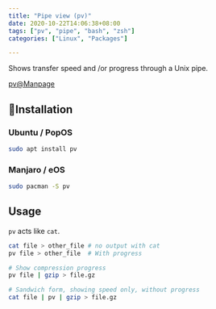 ```yaml
---
title: "Pipe view (pv)"
date: 2020-10-22T14:06:38+08:00
tags: ["pv", "pipe", "bash", "zsh"]
categories: ["Linux", "Packages"]

---
```


Shows transfer speed and /or progress through a Unix pipe.

[pv@Manpage](https://linux.die.net/man/1/pv)

<!--more-->

## 🔽Installation

### Ubuntu / PopOS

```bash
sudo apt install pv
```

### Manjaro / eOS

```bash
sudo pacman -S pv
```

## Usage

`pv` acts like `cat`.

```bash
cat file > other_file # no output with cat
pv file > other_file  # With progress
```

```bash
# Show compression progress
pv file | gzip > file.gz

# Sandwich form, showing speed only, without progress
cat file | pv | gzip > file.gz
```
